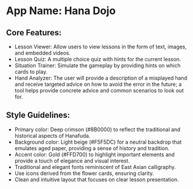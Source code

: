 # **App Name**: Hana Dojo

## Core Features:

- Lesson Viewer: Allow users to view lessons in the form of text, images, and embedded videos.
- Lesson Quiz: A multiple choice quiz with hints for the current lesson.
- Situation Trainer: Simulate the gameplay by providing hints on which cards to play.
- Hand Analyzer: The user will provide a description of a misplayed hand and receive targeted advice on how to avoid the error in the future; a tool helps provide concrete advice and common scenarios to look out for.

## Style Guidelines:

- Primary color: Deep crimson (#8B0000) to reflect the traditional and historical aspects of Hanafuda.
- Background color: Light beige (#F5F5DC) for a neutral backdrop that emulates aged paper, providing a sense of history and tradition.
- Accent color: Gold (#FFD700) to highlight important elements and provide a touch of elegance and visual interest.
- Traditional and elegant fonts reminiscent of East Asian calligraphy.
- Use icons derived from the flower cards, ensuring clarity.
- Clean and intuitive layout that focuses on clear lesson presentation.